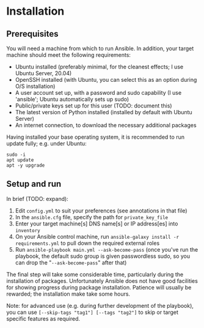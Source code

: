 # Installation

## Prerequisites

You will need a machine from which to run Ansible. In addition, your target
machine should meet the following requirements:

* Ubuntu installed (preferably minimal, for the cleanest effects; I use Ubuntu
  Server, 20.04)
* OpenSSH installed (with Ubuntu, you can select this as an option during O/S
  installation)
* A user account set up, with a password and sudo capability (I use 'ansible';
  Ubuntu automatically sets up sudo)
* Public/private keys set up for this user (TODO: document this)
* The latest version of Python installed (installed by default with Ubuntu
  Server)
* An internet connection, to download the necessary additional packages

Having installed your base operating system, it is recommended to run update
fully; e.g. under Ubuntu:

    sudo -i
    apt update
    apt -y upgrade

## Setup and run

In brief (TODO: expand):

1. Edit `config.yml` to suit your preferences (see annotations in that file)
2. In the `ansible.cfg` file, specify the path for `private_key_file`
3. Enter your target machine[s] DNS name[s] or IP address[es] into `inventory`
4. On your Ansible control machine, run `ansible-galaxy install -r
   requirements.yml` to pull down the required external roles
5. Run `ansible-playbook main.yml --ask-become-pass` (once you've run the
   playbook, the default sudo group is given passwordless sudo, so you can drop
   the "`--ask-become-pass`" after that)

The final step will take some considerable time, particularly during the
installation of packages. Unfortunately Ansible does not have good facilities
for showing progress during package installation. Patience will usually be
rewarded; the installation make take some hours.

Note: for advanced use (e.g. during further development of the playbook), you
can use `[--skip-tags "tag1"] [--tags "tag2"]` to skip or target specific
features as required.